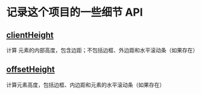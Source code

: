 # 记录这个项目的一些细节 API
## [clientHeight](https://developer.mozilla.org/zh-CN/docs/Web/API/Element/clientHeight)
计算 元素的内部高度，包含边距；不包括边框、外边距和水平滚动条（如果存在）

## [offsetHeight](https://developer.mozilla.org/zh-CN/docs/Web/API/HTMLElement/offsetHeight)
计算元素高度，包括边框、内边距和元素的水平滚动条（如果存在）
